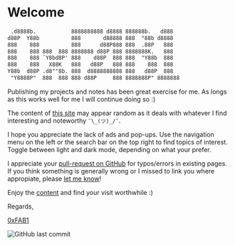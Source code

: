 # Welcome

``` txt
 .d8888b.           8888888888 d8888 888888b.   d888   
d88P  Y88b          888       d88888 888  "88b d8888   
888    888          888      d88P888 888  .88P   888   
888    888 888  888 8888888 d88P 888 8888888K.   888   
888    888 `Y8bd8P' 888    d88P  888 888  "Y88b  888   
888    888   X88K   888   d88P   888 888    888  888   
Y88b  d88P .d8""8b. 888  d8888888888 888   d88P  888   
 "Y8888P"  888  888 888 d88P     888 8888888P" 8888888 
```

Publishing my projects and notes has been great exercise for me. As longs as this works well for me I will continue doing so :)

The content of [this site](/about/0xfab1.net) may appear random as it deals with whatever I find interesting and noteworthy ```¯\_(ツ)_/¯```.

I hope you appreciate the lack of ads and pop-ups. Use the navigation menu on the left or the search bar on the top right to find topics of interest.
Toggle between light and dark mode, depending on what your prefer.

I appreciate your [pull-request on GitHub](https://github.com/FullByte/FullByte.github.io#contribute) for typos/errors in existing pages.
If you think something is generally wrong or I missed to link you where appropiate, please [let me know](/about/contact)!

Enjoy the [content](https://0xfab1.net/sitemap) and find your visit worthwhile :)

Regards,

[0xFAB1](/about/)

![GitHub last commit](https://img.shields.io/github/last-commit/FullByte/FullByte.github.io?color=4cae4f&label=last%20update&style=plastic)

